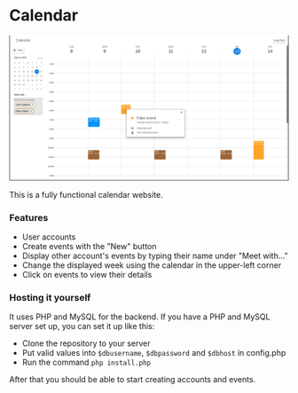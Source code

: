
# Calendar

![alt text](https://raw.githubusercontent.com/jackdawkins11/calendar/master/img/screenshot.png)

This is a fully functional calendar website.

### Features

* User accounts
* Create events with the "New" button
* Display other account's events by typing their name under "Meet with..."
* Change the displayed week using the calendar in the upper-left corner
* Click on events to view their details

### Hosting it yourself

It uses PHP and MySQL for the backend. If you have a PHP and MySQL server set up, you can set it up like this:

* Clone the repository to your server
* Put valid values into ```$dbusername```, ```$dbpassword``` and ```$dbhost``` in config.php
* Run the command ```php install.php```

After that you should be able to start creating accounts and events.
